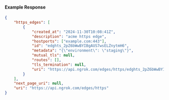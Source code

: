 <!-- Code generated for API Clients. DO NOT EDIT. -->

#### Example Response

```json
{
	"https_edges": [
		{
			"created_at": "2024-11-30T10:08:41Z",
			"description": "acme https edge",
			"hostports": ["example.com:443"],
			"id": "edghts_2pZ6bWwBYIBgAUS7wsELZnytmH6",
			"metadata": "{\"environment\": \"staging\"}",
			"mutual_tls": null,
			"routes": [],
			"tls_termination": null,
			"uri": "https://api.ngrok.com/edges/https/edghts_2pZ6bWwBYIBgAUS7wsELZnytmH6"
		}
	],
	"next_page_uri": null,
	"uri": "https://api.ngrok.com/edges/https"
}
```

